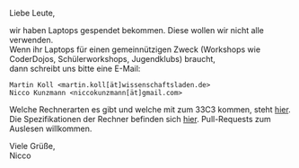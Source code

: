 Liebe Leute,

wir haben Laptops gespendet bekommen. Diese wollen wir nicht alle verwenden.  
Wenn ihr Laptops für einen gemeinnützigen Zweck (Workshops wie CoderDojos, Schülerworkshops, Jugendklubs) braucht,  
dann schreibt uns bitte eine E-Mail:  
```
Martin Koll <martin.koll[ät]wissenschaftsladen.de>
Nicco Kunzmann <niccokunzmann[ät]gmail.com>
```
Welche Rechnerarten es gibt und welche mit zum 33C3 kommen, steht [hier](https://docs.google.com/spreadsheets/d/1MwHkcKxjHGylC-i2yZSJG4C3ArF9gULsz4ngwA866ig/edit?usp=sharing).  
Die Spezifikationen der Rechner befinden sich [hier](https://github.com/CoderDojoPotsdam/inventarisierung). Pull-Requests zum Auslesen willkommen.  

Viele Grüße,  
Nicco
